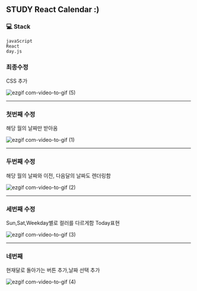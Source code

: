 ## STUDY React Calendar :) 

### 💻 Stack
```
javaScript
React
day.js
```


### 최종수정
CSS 추가 

![ezgif com-video-to-gif (5)](https://user-images.githubusercontent.com/68357066/218035308-e16726a0-5437-423d-85e4-e6e26d4d7fbd.gif)

---

### 첫번째 수정
해당 월의 날짜만 받아옴

![ezgif com-video-to-gif (1)](https://user-images.githubusercontent.com/68357066/218035291-58f3b2c2-7da7-4c28-af0d-7f2ba5babfbf.gif)

---

### 두번째 수정
해당 월의 날짜와 이전, 다음달의 날짜도 렌더링함

![ezgif com-video-to-gif (2)](https://user-images.githubusercontent.com/68357066/218035300-ac8c36dd-1cfd-47ce-9545-614ff17ffb02.gif)

---

### 세번째 수정
Sun,Sat,Weekday별로 컬러를 다르게함
Today표현

![ezgif com-video-to-gif (3)](https://user-images.githubusercontent.com/68357066/218035303-b742aba1-3e2a-480d-aead-110e46f90768.gif)

---



### 네번째 
현재달로 돌아가는 버튼 추가,날짜 선택 추가

![ezgif com-video-to-gif (4)](https://user-images.githubusercontent.com/68357066/218035304-b4453a42-9f0e-4d61-abe9-a4c05fbe5063.gif)

